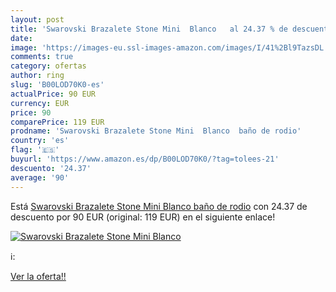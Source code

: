 ```yaml
---
layout: post
title: 'Swarovski Brazalete Stone Mini  Blanco   al 24.37 % de descuento'
date: 
image: 'https://images-eu.ssl-images-amazon.com/images/I/41%2Bl9TazsDL._SL200_.jpg'
comments: true
category: ofertas
author: ring
slug: 'B00LOD70K0-es'
actualPrice: 90 EUR
currency: EUR
price: 90
comparePrice: 119 EUR
prodname: 'Swarovski Brazalete Stone Mini  Blanco  baño de rodio'
country: 'es'
flag: '🇪🇸'
buyurl: 'https://www.amazon.es/dp/B00LOD70K0/?tag=tolees-21'
descuento: '24.37'
average: '90'
---
```


Está [Swarovski Brazalete Stone Mini  Blanco  baño de rodio](https://www.amazon.es/dp/B00LOD70K0/?tag=tolees-21) con 24.37 de descuento por 90 EUR (original: 119 EUR) en el siguiente enlace!

[![Swarovski Brazalete Stone Mini  Blanco  ](https://images-eu.ssl-images-amazon.com/images/I/41%2Bl9TazsDL._SL200_.jpg)](https://www.amazon.es/dp/B00LOD70K0/?tag=tolees-21)

ℹ️:


[Ver la oferta!!](https://www.amazon.es/dp/B00LOD70K0/?tag=tolees-21)
